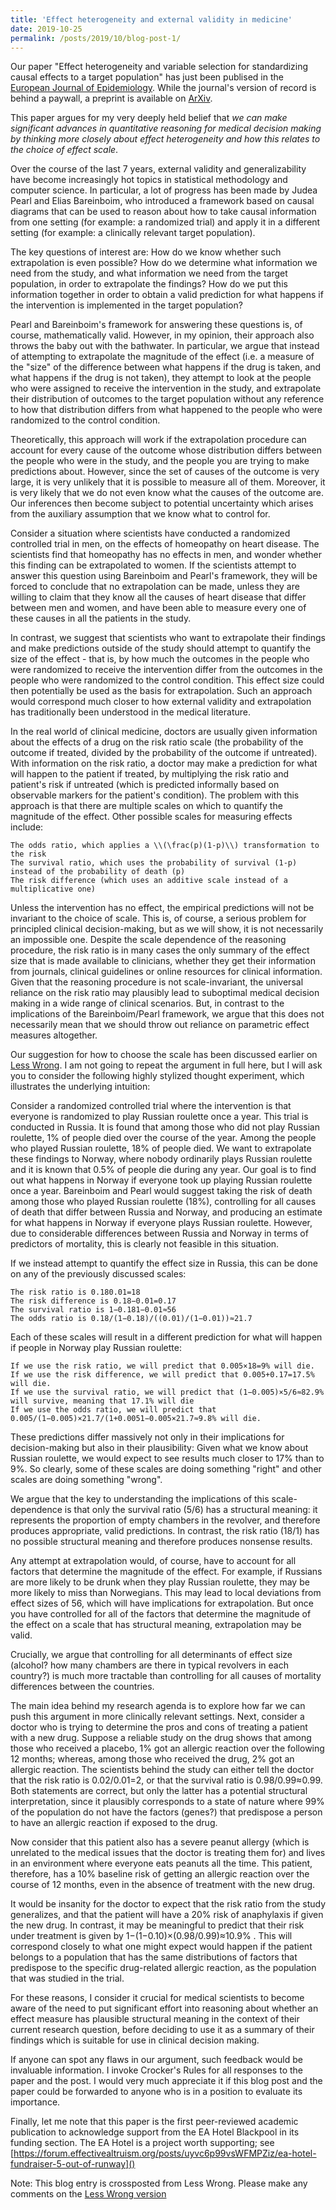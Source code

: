 ```yaml
---
title: 'Effect heterogeneity and external validity in medicine'
date: 2019-10-25
permalink: /posts/2019/10/blog-post-1/
---
```



Our paper "Effect heterogeneity and variable selection for standardizing causal effects to a target population" has just been publised in the [European Journal of Epidemiology](https://link.springer.com/article/10.1007/s10654-019-00571-w). While the journal's version of record is behind a paywall, a preprint is available on [ArXiv](https://arxiv.org/pdf/1610.00068.pdf).   

This paper argues for my very deeply held belief that *we can make significant advances in quantitative reasoning for medical decision making by thinking more closely about effect heterogeneity and how this relates to the choice of effect scale*. 

Over the course of the last 7 years, external validity and generalizability have become increasingly hot topics in statistical methodology and computer science. In particular, a lot of progress has been made by Judea Pearl and Elias Bareinboim, who introduced a framework based on causal diagrams that can be used to reason about how to take causal information from one setting (for example: a randomized trial) and apply it in a different setting (for example: a clinically relevant target population). 

The key questions of interest are:  How do we know whether such extrapolation is even possible? How do we determine what information we need from the study, and what information we need from the target population, in order to extrapolate the findings? How do we put this information together in order to obtain a valid prediction for what happens if the intervention is implemented in the target population?

Pearl and Bareinboim's framework for answering these questions is, of course, mathematically valid. However, in my opinion, their approach also throws the baby out with the bathwater.  In particular, we argue that instead of attempting to extrapolate the magnitude of the effect (i.e. a measure of the "size" of the difference between what happens if the drug is taken, and what happens if the drug is not taken), they attempt to look at the people who were assigned to receive the intervention in the study, and extrapolate their distribution of outcomes to the target population without any reference to how that distribution differs from what happened to the people who were randomized to the control condition.

Theoretically, this approach will work if the extrapolation procedure can account for every cause of the outcome whose distribution differs between the people who were in the study, and the people you are trying to make predictions about. However, since the set of causes of the outcome is very large, it is very unlikely that it is possible to measure all of them. Moreover, it is very likely that we do not even know what the causes of the outcome are. Our inferences then become subject to potential uncertainty which arises from the auxiliary assumption that we know what to control for.

Consider a situation where scientists have conducted a randomized controlled trial in men, on the effects of homeopathy on heart disease. The scientists find that homeopathy has no effects in men, and wonder whether this finding can be extrapolated to women. If the scientists attempt to answer this question using Bareinboim and Pearl's framework, they will be forced to conclude that no extrapolation can be made, unless they are willing to claim that they know all the causes of heart disease that differ between men and women, and have been able to measure every one of these causes in all the patients in the study.  

In contrast, we suggest that scientists who want to extrapolate their findings and make predictions outside of the study should attempt to quantify the size of the effect - that is, by how much the outcomes in the people who were randomized to receive the intervention differ from the outcomes in the people who were randomized to the control condition. This effect size could then potentially be used as the basis for extrapolation. Such an approach would correspond much closer to how external validity and extrapolation has traditionally been understood in the medical literature. 

In the real world of clinical medicine, doctors are usually given information about the effects of a drug on the risk ratio scale (the probability of the outcome if treated, divided by the probability of the outcome if untreated). With information on the risk ratio, a doctor may make a prediction for what will happen to the patient if treated, by multiplying the risk ratio and patient's risk if untreated (which is predicted informally based on observable markers for the patient's condition). 
The problem with this approach is that there are multiple scales on which to quantify the magnitude of the effect. Other possible scales for measuring effects include:

    The odds ratio, which applies a \\(\frac(p)(1-p)\\) transformation to the risk
    The survival ratio, which uses the probability of survival (1-p) instead of the probability of death (p)
    The risk difference (which uses an additive scale instead of a multiplicative one)

Unless the intervention has no effect, the empirical predictions will not be invariant to the choice of scale. This is, of course, a serious problem for principled clinical decision-making, but as we will show, it is not necessarily an impossible one. 
Despite the scale dependence of the reasoning procedure, the risk ratio is in many cases the only summary of the effect size that is made available to clinicians, whether they get their information from journals, clinical guidelines or online resources for clinical information. Given that the reasoning procedure is not scale-invariant, the universal reliance on the risk ratio may plausibly lead to suboptimal medical decision making in a wide range of clinical scenarios. But, in contrast to the implications of the Bareinboim/Pearl framework, we argue that this does not necessarily mean that we should throw out reliance on parametric effect measures altogether. 

Our suggestion for how to choose the scale has been discussed earlier on [Less Wrong](https://www.lesswrong.com/posts/K3d93AfFE5owfpkx4/counterfactual-outcome-state-transition-parameters%5D(https://www.lesswrong.com/posts/wwbrvumMWhDfeo652/effect-heterogeneity-and-external-validity-in-medicine)). I am not going to repeat the argument in full here, but I will ask you to consider the following highly stylized thought experiment, which illustrates the underlying intuition:

Consider a randomized controlled trial where the intervention is that everyone is randomized to play Russian roulette once a year. This trial is conducted in Russia. It is found that among those who did not play Russian roulette, 1% of people died over the course of the year. Among the people who played Russian roulette, 18% of people died. We want to extrapolate these findings to Norway, where nobody ordinarily plays Russian roulette and it is known that 0.5% of people die during any year. Our goal is to find out what happens in Norway if everyone took up playing Russian roulette once a year. 
Bareinboim and Pearl would suggest taking the risk of death among those who played Russian roulette (18%), controlling for all causes of death that differ between Russia and Norway, and producing an estimate for what happens in Norway if everyone plays Russian roulette. However, due to considerable differences between Russia and Norway in terms of predictors of mortality, this is clearly not feasible in this situation.  

If we instead attempt to quantify the effect size in Russia, this can be done on any of the previously discussed scales:  

    The risk ratio is 0.180.01=18
    The risk difference is 0.18−0.01=0.17 
    The survival ratio is 1−0.181−0.01≈56
    The odds ratio is 0.18/(1−0.18)/((0.01)/(1−0.01))≈21.7

Each of these scales will result in a different prediction for what will happen if people in Norway play Russian roulette: 

    If we use the risk ratio, we will predict that 0.005×18=9% will die.  
    If we use the risk difference, we will predict that 0.005+0.17=17.5% will die. 
    If we use the survival ratio, we will predict that (1−0.005)×5/6≈82.9% will survive, meaning that 17.1% will die
    If we use the odds ratio, we will predict that 0.005/(1−0.005)×21.7/(1+0.0051−0.005×21.7≈9.8% will die.

These predictions differ massively not only in their implications for decision-making but also in their plausibility: Given what we know about Russian roulette, we would expect to see results much closer to 17% than to 9%.  So clearly, some of these scales are doing something "right"  and other scales are doing something "wrong". 

We argue that the key to understanding the implications of this scale-dependence is that only the survival ratio (5/6) has a structural meaning: it represents the proportion of empty chambers in the revolver, and therefore produces appropriate, valid predictions. In contrast, the risk ratio (18/1) has no possible structural meaning and therefore produces nonsense results.  

Any attempt at extrapolation would, of course, have to account for all factors that determine the magnitude of the effect. For example, if Russians are more likely to be drunk when they play Russian roulette, they may be more likely to miss than Norwegians. This may lead to local deviations from effect sizes of 56, which will have implications for extrapolation. But once you have controlled for all of the factors that determine the magnitude of the effect on a scale that has structural meaning, extrapolation may be valid. 

Crucially, we argue that controlling for all determinants of effect size (alcohol? how many chambers are there in typical revolvers in each country?) is much more tractable than controlling for all causes of mortality differences between the countries.

The main idea behind my research agenda is to explore how far we can push this argument in more clinically relevant settings. Next, consider a doctor who is trying to determine the pros and cons of treating a patient with a new drug. Suppose a reliable study on the drug shows that among those who received a placebo, 1% got an allergic reaction over the following 12 months; whereas, among those who received the drug, 2% got an allergic reaction. 
The scientists behind the study can either tell the doctor that the risk ratio is 0.02/0.01=2, or that the survival ratio is 0.98/0.99≈0.99. Both statements are correct, but only the latter has a potential structural interpretation, since it plausibly corresponds to a state of nature where 99% of the population do not have the factors (genes?) that predispose a person to have an allergic reaction if exposed to the drug. 

Now consider that this patient also has a severe peanut allergy (which is unrelated to the medical issues that the doctor is treating them for) and lives in an environment where everyone eats peanuts all the time. This patient, therefore, has a 10% baseline risk of getting an allergic reaction over the course of 12 months, even in the absence of treatment with the new drug. 

It would be insanity for the doctor to expect that the risk ratio from the study generalizes, and that the patient will have a 20% risk of anaphylaxis if given the new drug. In contrast, it may be meaningful to predict that their risk under treatment is given by 1−(1−0.10)×(0.98/0.99)≈10.9% . This will correspond closely to what one might expect would happen if the patient belongs to a population that has the same distributions of factors that predispose to the specific drug-related allergic reaction,  as the population that was studied in the trial.

For these reasons, I consider it crucial for medical scientists to become aware of the need to put significant effort into reasoning about whether an effect measure has plausible structural meaning in the context of their current research question, before deciding to use it as a summary of their findings which is suitable for use in clinical decision making.  

If anyone can spot any flaws in our argument, such feedback would be invaluable information. I invoke Crocker's Rules for all responses to the paper and the post. I would very much appreciate it if this blog post and the paper could be forwarded to anyone who is in a position to evaluate its importance.

Finally, let me note that this paper is the first peer-reviewed academic publication to acknowledge support from the EA Hotel Blackpool in its funding section. The EA Hotel is a project worth supporting; see [https://forum.effectivealtruism.org/posts/uyvc6p99vsWFMPZiz/ea-hotel-fundraiser-5-out-of-runway]()

Note: This blog entry is crossposted from Less Wrong. Please make any comments on the [Less Wrong version](https://www.lesswrong.com/posts/wwbrvumMWhDfeo652/effect-heterogeneity-and-external-validity-in-medicine)
